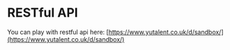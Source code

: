 # RESTful API

You can play with restful api here: [https://www.yutalent.co.uk/d/sandbox/](https://www.yutalent.co.uk/d/sandbox/)